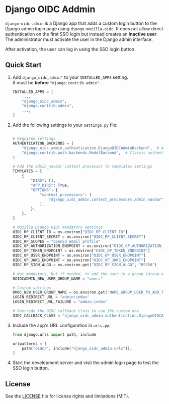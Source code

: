 # Django OIDC Addmin

`django-oidc-admin` is a Django app that adds a custom login button to the Django admin login page using `django-mozilla-oidc`.
It does not allow direct authentication on the first SSO login but instead creates an **inactive user**.
The administrator must activate the user in the Django admin interface.

After activation, the user can log in using the SSO login button.

## Quick Start

1. Add `django_oidc_admin"` to your `INSTALLED_APPS` setting.  
   It must be **before** `"django.contrib.admin"`.

   ```python
   INSTALLED_APPS = [
       ...,
       "django_oidc_admin",
       "django.contrib.admin",
       ...,
   ]
   ```

2. Add the following settings to your `settings.py` file:

   ```python

   # Required settings
   AUTHENTICATION_BACKENDS = (
       "django_oidc_admin.authentication.DjangoOIDCAdminBackend",  # Authentication OIDC
       "django.contrib.auth.backends.ModelBackend",  # Classic authentication
   )

   # Add the admin_navbar context processor to templates settings
   TEMPLATES = [
       {
           "DIRS": [],
           "APP_DIRS": True,
           "OPTIONS": {
               "context_processors": [
                   "django_oidc_admin.context_processors.admin_navbar",
               ],
           },
       },
   ]

   # Mozilla Django OIDC mandatory settings
   OIDC_RP_CLIENT_ID = os.environ["OIDC_RP_CLIENT_ID"]
   OIDC_RP_CLIENT_SECRET = os.environ["OIDC_RP_CLIENT_SECRET"]
   OIDC_RP_SCOPES = "openid email profile"
   OIDC_OP_AUTHORIZATION_ENDPOINT = os.environ["OIDC_OP_AUTHORIZATION_ENDPOINT"]
   OIDC_OP_TOKEN_ENDPOINT = os.environ["OIDC_OP_TOKEN_ENDPOINT"]
   OIDC_OP_USER_ENDPOINT = os.environ["OIDC_OP_USER_ENDPOINT"]
   OIDC_OP_JWKS_ENDPOINT = os.environ["OIDC_OP_JWKS_ENDPOINT"]
   OIDC_RP_SIGN_ALGO = os.environ.get("OIDC_RP_SIGN_ALGO", "RS256")
   
   # Not mandatory, but if needed, to add the user in a group (group will be created if not existing)
   DOIDCADMIN_NEW_USER_GROUP_NAME = "users"

   # Custom settings
   DMOC_NEW_USER_GROUP_NAME = os.environ.get("NAME_GROUP_USER_TO_ADD_TO")
   LOGIN_REDIRECT_URL = "admin:index"
   LOGIN_REDIRECT_URL_FAILURE = "admin:index"

   # Override the OIDC callback class to use the custom one
   OIDC_CALLBACK_CLASS = "django_oidc_admin.authentication.DjangoOIDCAdminCallbackView"
   ```

3. Include the app's URL configuration in `urls.py`:

   ```python
   from django.urls import path, include

   urlpatterns = [
       path("oidc/", include("django_oidc_admin.urls")),
   ]
   ```

4. Start the development server and visit the admin login page to test the SSO login button.

## License
See the [LICENSE](LICENSE) file for license rights and limitations (MIT).
